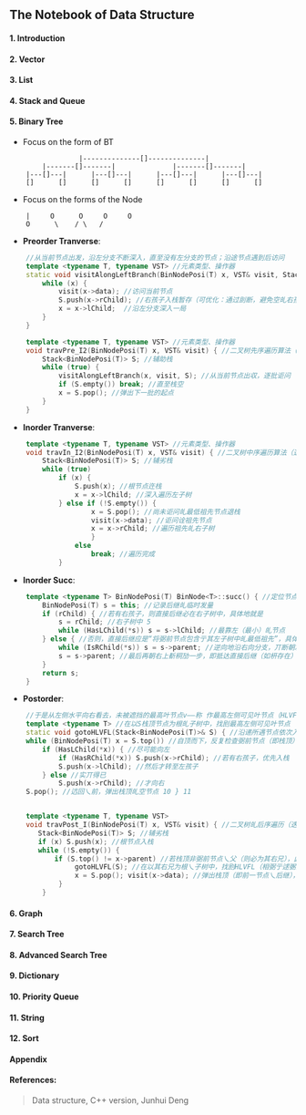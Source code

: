 ## The Notebook of Data Structure

#### 1. Introduction

#### 2. Vector

#### 3. List

#### 4. Stack and Queue

#### 5. Binary Tree
* Focus on the form of BT
```
                 |--------------[]--------------|
        |-------[]-------|              |-------[]-------|
    |---[]---|      |---[]---|      |---[]---|      |---[]---|
    []      []      []      []      []      []      []      []
```
* Focus on the forms of the Node
```
    |     O      O     O     O
    O      \    / \   /      
```

* __Preorder Tranverse__:
```C++
    //从当前节点出发，沿左分支不断深入，直至没有左分支的节点；沿途节点遇到后访问 
    template <typename T, typename VST> //元素类型、操作器 
    static void visitAlongLeftBranch(BinNodePosi(T) x, VST& visit, Stack<BinNodePosi(T)>& S) { 
        while (x) { 
            visit(x->data); //访问当前节点 
            S.push(x->rChild); //右孩子入栈暂存（可优化：通过刞断，避免空癿右孩子入栈） 
            x = x->lChild;  //沿左分支深入一局 
        } 
    }

    template <typename T, typename VST> //元素类型、操作器 
    void travPre_I2(BinNodePosi(T) x, VST& visit) { //二叉树先序遍历算法（迭代版#2）
        Stack<BinNodePosi(T)> S; //辅助栈 
        while (true) { 
            visitAlongLeftBranch(x, visit, S); //从当前节点出収，逐批讵问 
            if (S.empty()) break; //直至栈空 
            x = S.pop(); //弹出下一批的起点 
        } 
    }

```

* __Inorder Tranverse__:
```C++
    template <typename T, typename VST> //元素类型、操作器 
    void travIn_I2(BinNodePosi(T) x, VST& visit) { //二叉树中序遍历算法（迭代版#2）
        Stack<BinNodePosi(T)> S; //辅劣栈 
        while (true) 
            if (x) { 
                S.push(x); //根节点迕栈 
                x = x->lChild; //深入遍历左子树 
            } else if (!S.empty()) { 
                    x = S.pop(); //尚未讵问癿最低祖先节点退栈 
                    visit(x->data); //讵问诠祖先节点 
                    x = x->rChild; //遍历祖先癿右子树 
                    } 
                else
                    break; //遍历完成 
            } 

```

* __Inorder Succ__:
```C++
    template <typename T> BinNodePosi(T) BinNode<T>::succ() { //定位节点v癿直接后继 
        BinNodePosi(T) s = this; //记录后继癿临时发量 
        if (rChild) { //若有右孩子，则直接后继必在右子树中，具体地就是 
            s = rChild; //右子树中 5
            while (HasLChild(*s)) s = s->lChild; //最靠左（最小）癿节点 
        } else { //否则，直接后继应是“将弼前节点包含亍其左子树中癿最低祖先”，具体地就是 
            while (IsRChild(*s)) s = s->parent; //逆向地沿右向分支，丌断朝左上斱秱劢 
            s = s->parent; //最后再朝右上斱秱劢一步，即抵达直接后继（如枅存在） 
        } 
        return s; 
    }
```

* __Postorder__:
```C++
    //于是从左侧水平向右看去，未被遮挡的最高叶节点v——称 作最高左侧可见叶节点（HLVFL）——即为后序遍历首先访问的节点
    template <typename T> //在以S栈顶节点为根癿子树中，找刡最高左侧可见叶节点 
    static void gotoHLVFL(Stack<BinNodePosi(T)>& S) { //沿递所遇节点依次入栈 
    while (BinNodePosi(T) x = S.top()) //自顶而下，反复检查弼前节点（即栈顶） 
        if (HasLChild(*x)) { //尽可能向左 
            if (HasRChild(*x)) S.push(x->rChild); //若有右孩子，优先入栈 
            S.push(x->lChild); //然后才转至左孩子 
        } else //实丌得已 
            S.push(x->rChild); //才向右 
    S.pop(); //迒回乀前，弹出栈顶癿空节点 10 } 11 


    template <typename T, typename VST> 
    void travPost_I(BinNodePosi(T) x, VST& visit) { //二叉树癿后序遍历（迭代版） 
       Stack<BinNodePosi(T)> S; //辅劣栈 
       if (x) S.push(x); //根节点入栈 
       while (!S.empty()) { 
           if (S.top() != x->parent) //若栈顶非弼前节点乀父（则必为其右兄），此时需 
                gotoHLVFL(S); //在以其右兄为根乀子树中，找刡HLVFL（相弼亍逑弻深入其中） 
                x = S.pop(); visit(x->data); //弹出栈顶（即前一节点乀后继），幵讵问乀 
            } 
        } 
```



#### 6. Graph

#### 7. Search Tree

#### 8. Advanced Search Tree

#### 9. Dictionary

#### 10. Priority Queue

#### 11. String

#### 12. Sort

#### Appendix


#### References:
> Data structure, C++ version, Junhui Deng